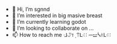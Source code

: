 - 👋 Hi, I’m sgnnd
- 👀 I’m interested in big masive breast
- 🌱 I’m currently learning godot
- 💞️ I’m looking to collaborate on ...
- 📫 How to reach me ᒲ𝙹ℸ ̣ ⍑ᒷ∷ ⎓⚍ᓵꖌᒷ∷

<!---
12yearoldkidcoding/12yearoldkidcoding is a ✨ special ✨ repository because its `README.md` (this file) appears on your GitHub profile.
You can click the Preview link to take a look at your changes.
--->

